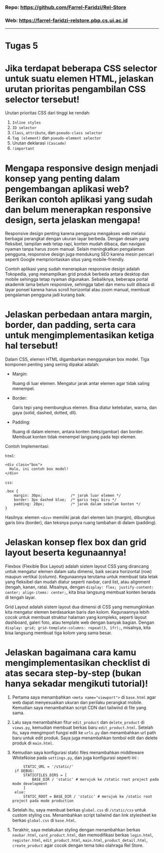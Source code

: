 ### Repo: https://github.com/Farrel-Faridzi/Rel-Store
### Web: https://farrel-faridzi-relstore.pbp.cs.ui.ac.id

---

# Tugas 5

# Jika terdapat beberapa CSS selector untuk suatu elemen HTML, jelaskan urutan prioritas pengambilan CSS selector tersebut!

Urutan prioritas CSS dari tinggi ke rendah:

1. ```Inline styles```
2. ```ID selector```
3. ```Class```, ```attribute```, dan ```pseudo-class selector```
4. ```Tag (element)``` dan ```pseudo-element selector```
5. Urutan deklarasi ```(Cascade)```
6. ```!important```


# Mengapa responsive design menjadi konsep yang penting dalam pengembangan aplikasi web? Berikan contoh aplikasi yang sudah dan belum menerapkan responsive design, serta jelaskan mengapa!

Responsive design penting karena pengguna mengakses web melalui berbagai perangkat dengan ukuran layar berbeda. Dengan desain yang fleksibel, tampilan web tetap rapi, konten mudah dibaca, dan navigasi nyaman tanpa harus zoom manual. Selain meningkatkan pengalaman pengguna, responsive design juga mendukung SEO karena mesin pencari seperti Google memprioritaskan situs yang mobile-friendly.

Contoh aplikasi yang sudah menerapkan responsive design adalah Tokopedia, yang menampilkan grid produk berbeda antara desktop dan mobile sehingga tetap nyaman digunakan. Sebaliknya, beberapa portal akademik lama belum responsive, sehingga tabel dan menu sulit dibaca di layar ponsel karena harus scroll horizontal atau zoom manual, membuat pengalaman pengguna jadi kurang baik.


# Jelaskan perbedaan antara margin, border, dan padding, serta cara untuk mengimplementasikan ketiga hal tersebut!

Dalam CSS, elemen HTML digambarkan menggunakan box model. Tiga komponen penting yang sering dipakai adalah:


- Margin:

    Ruang di luar elemen.
    Mengatur jarak antar elemen agar tidak saling menempel.

- Border:

    Garis tepi yang membungkus elemen.
    Bisa diatur ketebalan, warna, dan gaya (solid, dashed, dotted, dll).

- Padding:

    Ruang di dalam elemen, antara konten (teks/gambar) dan border.
    Membuat konten tidak menempel langsung pada tepi elemen.

Contoh Implementasi:

```html```:

    <div class="box">
      Halo, ini contoh box model!
    </div>



```css```:

    .box {
        margin: 30px;             /* jarak luar elemen */
        border: 3px dashed blue;  /* garis tepi biru */
        padding: 20px;            /* jarak dalam sebelum konten */
    }
    
Hasilnya: elemen ```<div>``` memiliki jarak dari elemen lain (margin), dibungkus garis biru (border), dan teksnya punya ruang tambahan di dalam (padding).



# Jelaskan konsep flex box dan grid layout beserta kegunaannya!

Flexbox (Flexible Box Layout) adalah sistem layout CSS yang dirancang untuk mengatur elemen dalam satu dimensi, baik secara horizontal (row) maupun vertikal (column). Kegunaannya terutama untuk membuat tata letak yang fleksibel dan mudah diatur seperti navbar, card list, atau alignment (tengah, kanan, rata). Misalnya, dengan ```display: flex; justify-content: center; align-items: center;```, kita bisa langsung membuat konten berada di tengah layar.

Grid Layout adalah sistem layout dua dimensi di CSS yang memungkinkan kita mengatur elemen berdasarkan baris dan kolom. Kegunaannya lebih cocok untuk membuat struktur halaman yang kompleks, seperti layout dashboard, galeri foto, atau template web dengan banyak bagian. Dengan ```display: grid; grid-template-columns: repeat(3, 1fr);```, misalnya, kita bisa langsung membuat tiga kolom yang sama besar.


# Jelaskan bagaimana cara kamu mengimplementasikan checklist di atas secara step-by-step (bukan hanya sekadar mengikuti tutorial)!

1. Pertama saya menambahkan ```<meta name="viewport">``` di ```base.html``` agar web dapat menyesuaikan ukuran dan perilaku perangkat mobile. Kemudian saya menambahkan script CDN dari tailwind di file yang sama.

2. Lalu saya menambahkan fitur ```edit_product``` dan ```delete_product``` di ```views.py```, kemudian membuat berkas baru ```edit_product.html```. Setelah itu, saya mengimport fungsi edit ke ```urls.py``` dan menambahkan url path baru untuk edit produk. Saya juga menambahkan tombol edit dan delete produk di ```main.html```.

3. Kemudian saya konfigurasi static files menambahkan middleware WhiteNoise pada ```settings.py```, dan juga konfigurasi seperti ini :

            STATIC_URL = '/static/'
        if DEBUG:
            STATICFILES_DIRS = [
                BASE_DIR / 'static' # merujuk ke /static root project pada mode development
            ]
        else:
            STATIC_ROOT = BASE_DIR / 'static' # merujuk ke /static root project pada mode production

4. Setelah itu, saya membuat berkas ```global.css``` di ```/static/css``` untuk custom styling css. Menambahkan script tailwind dan link stylesheet ke berkas ```global.css``` di ```base.html```.

5. Terakhir, saya melakukan styling dengan menambahkan berkas ```navbar.html```, ```card_product.html```, dan memodifikasi berkas ```login.html```, ```register.html```, ```edit_product.html```, ```main.html```, ```product_detail.html```, ```create_product``` agar cocok dengan tema toko olahraga Rel Store.